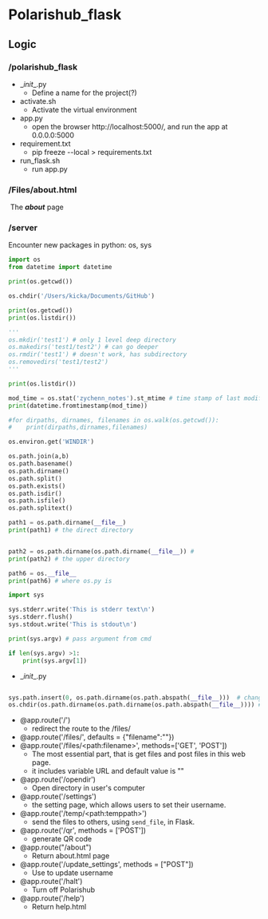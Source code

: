# Polarishub_flask

## Logic

### /polarishub_flask

- \__init__.py
  - Define a name for the project(?)
- activate.sh  
  - Activate the virtual environment
- app.py
  - open the browser http://localhost:5000/, and run the app at 0.0.0.0:5000
- requirement.txt
  - pip freeze --local > requirements.txt
- run_flask.sh
  - run app.py

### /Files/about.html

​	The ***about*** page  

### /server

Encounter new packages in python: os, sys

```python
import os
from datetime import datetime

print(os.getcwd())

os.chdir('/Users/kicka/Documents/GitHub')

print(os.getcwd())
print(os.listdir())

'''
os.mkdir('test1') # only 1 level deep directory
os.makedirs('test1/test2') # can go deeper
os.rmdir('test1') # doesn't work, has subdirectory
os.removedirs('test1/test2')
'''

print(os.listdir()) 

mod_time = os.stat('zychenn_notes').st_mtime # time stamp of last modification time
print(datetime.fromtimestamp(mod_time))

#for dirpaths, dirnames, filenames in os.walk(os.getcwd()):
#    print(dirpaths,dirnames,filenames)

os.environ.get('WINDIR')

os.path.join(a,b)
os.path.basename()
os.path.dirname()
os.path.split()
os.path.exists()
os.path.isdir()
os.path.isfile()
os.path.splitext()

path1 = os.path.dirname(__file__)
print(path1) # the direct directory


path2 = os.path.dirname(os.path.dirname(__file__)) #
print(path2) # the upper directory

path6 = os.__file__ 
print(path6) # where os.py is
```

```python
import sys

sys.stderr.write('This is stderr text\n')
sys.stderr.flush()
sys.stdout.write('This is stdout\n')

print(sys.argv) # pass argument from cmd

if len(sys.argv) >1:
    print(sys.argv[1])
```



- \__init__.py
  
```python

sys.path.insert(0, os.path.dirname(os.path.abspath(__file__)))  # change the priority sys path to the current directory
os.chdir(os.path.dirname(os.path.dirname(os.path.abspath(__file__)))) # change the directory to the polaris_flask directory
```

- @app.route('/')
  - redirect the route to the /files/
- @app.route('/files/', defaults = {"filename":""})
- @app.route('/files/\<path:filename>', methods=['GET', 'POST'])
  - The most essential part, that is get files and post files in this web page.
  - it includes variable URL and default value is ""
- @app.route('/opendir')
  - Open directory in user's computer
- @app.route('/settings')
  - the setting page, which allows users to set their username.
- @app.route('/temp/\<path:temppath>')
  - send the files to others, using `send_file`, in Flask.
- @app.route('/qr', methods = ['POST'])
  - generate QR code
- @app.route("/about")
  - Return about.html page
- @app.route('/update_settings', methods = ["POST"])
  - Use to update username
- @app.route('/halt')
  - Turn off Polarishub
- @app.route('/help')
  - Return help.html
